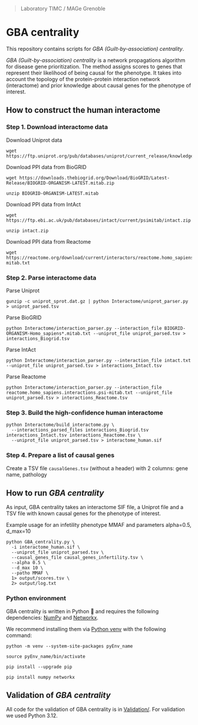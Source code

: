 > Laboratory TIMC / MAGe Grenoble

# GBA centrality

This repository contains scripts for _GBA (Guilt-by-association) centrality_.

_GBA (Guilt-by-association) centrality_ is a network propagations algorithm for disease gene prioritization. The method assigns scores to genes that represent their likelihood of being causal for the phenotype. It takes into account the topology of the protein-protein interaction network (interactome) and prior knowledge about causal genes for the phenotype of interest.

## How to construct the human interactome

### Step 1. Download interactome data

Download Uniprot data

```
wget https://ftp.uniprot.org/pub/databases/uniprot/current_release/knowledgebase/complete/uniprot_sprot.dat.gz
```

Download PPI data from BioGRID

```
wget https://downloads.thebiogrid.org/Download/BioGRID/Latest-Release/BIOGRID-ORGANISM-LATEST.mitab.zip
```

```
unzip BIOGRID-ORGANISM-LATEST.mitab
```

Download PPI data from IntAct

```
wget https://ftp.ebi.ac.uk/pub/databases/intact/current/psimitab/intact.zip
```

```
unzip intact.zip
```

Download PPI data from Reactome

```
wget https://reactome.org/download/current/interactors/reactome.homo_sapiens.interactions.psi-mitab.txt
```


### Step 2. Parse interactome data

Parse Uniprot

```
gunzip -c uniprot_sprot.dat.gz | python Interactome/uniprot_parser.py > uniprot_parsed.tsv
```

Parse BioGRID

```
python Interactome/interaction_parser.py --interaction_file BIOGRID-ORGANISM-Homo_sapiens*.mitab.txt --uniprot_file uniprot_parsed.tsv > interactions_Biogrid.tsv
```

Parse IntAct

```
python Interactome/interaction_parser.py --interaction_file intact.txt --uniprot_file uniprot_parsed.tsv > interactions_Intact.tsv
```

Parse Reactome

```
python Interactome/interaction_parser.py --interaction_file reactome.homo_sapiens.interactions.psi-mitab.txt --uniprot_file uniprot_parsed.tsv > interactions_Reactome.tsv
```


### Step 3. Build the high-confidence human interactome

```
python Interactome/build_interactome.py \
  --interactions_parsed_files interactions_Biogrid.tsv interactions_Intact.tsv interactions_Reactome.tsv \
  --uniprot_file uniprot_parsed.tsv > interactome_human.sif
```


### Step 4. Prepare a list of causal genes

Create a TSV file `causalGenes.tsv` (without a header) with 2 columns: gene name, pathology


## How to run _GBA centrality_

As input, GBA centrality takes an interactome SIF file, a Uniprot file and a TSV file with known causal genes for the phenotype of interest.

Example usage for an infetility phenotype MMAF and parameters alpha=0.5, d_max=10

```
python GBA_centrality.py \
  -i interactome_human.sif \
  --uniprot_file uniprot_parsed.tsv \
  --causal_genes_file causal_genes_infertility.tsv \
  --alpha 0.5 \
  --d_max 10 \
  --patho MMAF \
  1> output/scores.tsv \
  2> output/log.txt
```

### Python environment

GBA centrality is written in Python :snake: and requires the following dependencies: [NumPy](https://numpy.org/) and [Networkx](https://networkx.org/).

We recommend installing them via [Python venv](https://docs.python.org/3/library/venv.html) with the following command:

```
python -m venv --system-site-packages pyEnv_name

source pyEnv_name/bin/activate

pip install --upgrade pip

pip install numpy networkx
```

## Validation of _GBA centrality_

All code for the validation of GBA centrality is in [Validation/](Validation/). For validation we used Python 3.12.